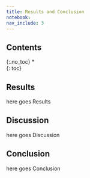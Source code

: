 ```yaml
---
title: Results and Conclusion
notebook: 
nav_include: 3
---
```


## Contents
{:.no_toc}
*  
{: toc}

## Results

here goes Results

## Discussion

here goes Discussion

## Conclusion

here goes Conclusion
